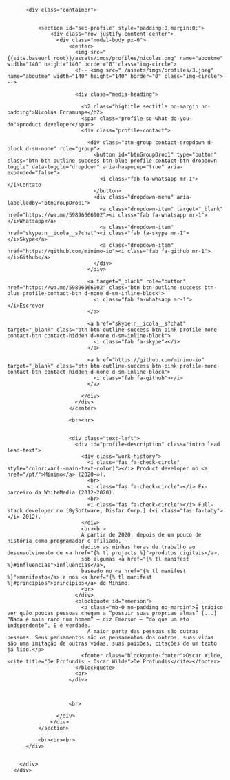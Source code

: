 <div>
        <div class="hero profile no-padding">
          <div class="hero-background"></div>

          <div class="container">


              <section id="sec-profile" style="padding:0;margin:0;">
                  <div class="row justify-content-center">
                    <div class="modal-body px-0">
                        <center>
                          <img src="{{site.baseurl_root}}/assets/imgs/profiles/nicolas.png" name="aboutme" width="140" height="140" border="0" class="img-circle">
                          <!-- <img src="./assets/imgs/profiles/3.jpeg" name="aboutme" width="140" height="140" border="0" class="img-circle"> -->

                          <div class="media-heading">

                            <h2 class="bigtitle sectitle no-margin no-padding">Nicolás Erramuspe</h2>
                            <span class="profile-so-what-do-you-do">product developer</span>
                            <div class="profile-contact">

                              <div class="btn-group contact-dropdown d-block d-sm-none" role="group">
                                <button id="btnGroupDrop1" type="button" class="btn btn-outline-success btn-blue profile-contact-btn dropdown-toggle" data-toggle="dropdown" aria-haspopup="true" aria-expanded="false">
                                  <i class="fab fa-whatsapp mr-1"></i>Contato
                                </button>
                                <div class="dropdown-menu" aria-labelledby="btnGroupDrop1">
                                  <a class="dropdown-item" target="_blank" href="https://wa.me/59896666902"><i class="fab fa-whatsapp mr-1"></i>Whatsapp</a>
                                  <a class="dropdown-item" href="skype:n__icola__s?chat"><i class="fab fa-skype mr-1"></i>Skype</a>
                                  <a class="dropdown-item" href="https://github.com/minimo-io"><i class="fab fa-github mr-1"></i>Github</a>
                                </div>
                              </div>

                              <a target="_blank" role="button" href="https://wa.me/59896666902" class="btn btn-outline-success btn-blue profile-contact-btn d-none d-sm-inline-block">
                                <i class="fab fa-whatsapp mr-1"></i>Escrever
                              </a>

                              <a href="skype:n__icola__s?chat" target="_blank" class="btn btn-outline-success btn-pink profile-more-contact-btn contact-hidden d-none d-sm-inline-block">
                                <i class="fab fa-skype"></i>
                              </a>

                              <a href="https://github.com/minimo-io" target="_blank" class="btn btn-outline-success btn-pink profile-more-contact-btn contact-hidden d-none d-sm-inline-block">
                                <i class="fab fa-github"></i>
                              </a>

                            </div>
                          </div>
                        </center>

                        <br><hr>


                        <div class="text-left">
                          <div id="profile-description" class="intro lead lead-text">
                            <div class="work-history">
                              <i class="fas fa-check-circle" style="color:var(--main-text-color)"></i> Product developer no <a href="/pt/">Mínimo</a> (2020-∞).
                              <br>
                              <i class="fas fa-check-circle"></i> Ex-parceiro da WhiteMedia (2012-2020).
                              <br>
                              <i class="fas fa-check-circle"></i> Full-stack developer no [BySoftware, Disfar Corp.] (<i class="fas fa-baby"></i>-2012).
                            </div>
                            <br><br>
                            A partir de 2020, depois de um pouco de história como programador e afiliado,
                            dedico as minhas horas de trabalho ao desenvolvimento de <a href="{% tl projects %}">produtos digitais</a>,
                            sob algumas <a href="{% tl manifest %}#influencias">influências</a>,
                            baseado no <a href="{% tl manifest %}">manifesto</a> e nos <a href="{% tl manifest %}#principios">princípios</a> do Mínimo.
                            <br>
                          </div>
                          <blockquote id="emerson">
                            <p class="mb-0 no-padding no-margin">É trágico ver quão poucas pessoas chegam a “possuir suas próprias almas” [...] “Nada é mais raro num homem” – diz Emerson – “do que um ato independente”. E é verdade.
                              A maior parte das pessoas são outras pessoas. Seus pensamentos são os pensamentos dos outros, suas vidas são uma imitação de outras vidas, suas paixões, citações de um texto já lido.</p>
                            <footer class="blockquote-footer">Oscar Wilde, <cite title="De Profundis - Oscar Wilde">De Profundis</cite></footer>
                          </blockquote>
                          <br>
                        </div>



                        <br>

                    </div>
                  </div>
              </section>

              <br><br><br>
          </div>


        </div>
      </div>
